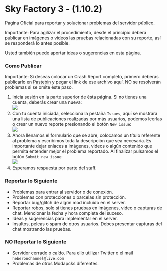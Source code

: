 # Sky Factory 3 - (1.10.2)
Pagina Oficial para reportar y solucionar problemas del servidor público.

Importante: Para agilizar el procedimiento, desde el principio deberá publicar en imágenes o videos las pruebas relacionadas con su reporte, así se responderá lo antes posible.

Usted también puede aportar ideas o sugerencias en esta página.


### Como Publicar

Importante: Si deseas colocar un Crash Report completo, primero deberás publicarlo en [Pastebin]( http://pastebin.com/) y pegar el link de ese archivo aquí. NO se resolverán problemas si se omite éste paso.

1. Inicia sesión en la parte superior de ésta página. Si no tienes una cuenta, deberás crear una nueva:  
  ![](http://i.imgur.com/2IxfNHk.png)
1. Con tu cuenta iniciada, selecciona la pestaña `Issues`, aquí se mostrara una lista de publicaciones realizadas por más usuarios, podemos leerlas o crear un nuevo reporte presionando el botón `New issue`:  
  ![](http://i.imgur.com/Wj9LHXy.png)
1. Ahora llenamos el formulario que se abre, colocamos un título referente al problema y escribimos toda la descripción que sea necesaria. Es importante dejar enlaces a imágenes, videos o algún contenido que permita entender mejor el problema reportado. Al finalizar pulsamos el botón `Submit new issue`:  
  ![](http://i.imgur.com/PMUChOA.png)
1. Esperamos respuesta por parte del staff. 


### Reportar lo Siguiente

* Problemas para entrar al servidor o de conexión.
* Problemas con protecciones o parcelas sin protección.
* Reportar bug/glitch de algún mod incluido en el server.
* Reportar robos, solo si tienes pruebas en imágenes, video o capturas de chat. Mencionar la fecha y hora completa del suceso.
* Ideas y sugerencias para implementar en el server.
* Insultos, peleas o spam de otros usuarios. Debes presentar capturas del chat mostrando las pruebas.


### NO Reportar lo Siguiente

* Servidor cerrado o caído. Para ello utilizar Twitter o el mail `heberonchannel@live.com`
* Problemas de otros Modapcks diferentes.
